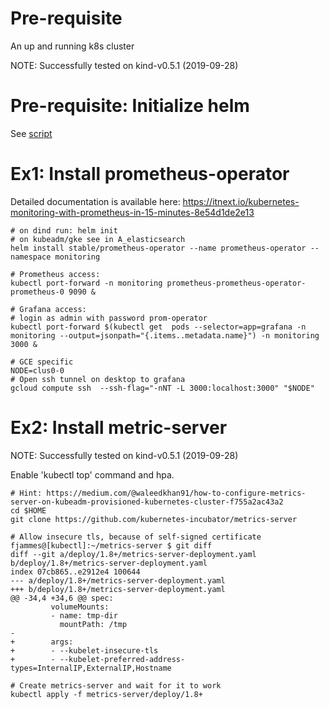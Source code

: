 # Pre-requisite 

An up and running k8s cluster

NOTE: Successfully tested on kind-v0.5.1 (2019-09-28)

# Pre-requisite: Initialize helm

See [script](../A_elasticsearch/helm_init.sh)

# Ex1: Install prometheus-operator

Detailed documentation is available here:
https://itnext.io/kubernetes-monitoring-with-prometheus-in-15-minutes-8e54d1de2e13

```shell
# on dind run: helm init
# on kubeadm/gke see in A_elasticsearch
helm install stable/prometheus-operator --name prometheus-operator --namespace monitoring

# Prometheus access:
kubectl port-forward -n monitoring prometheus-prometheus-operator-prometheus-0 9090 &

# Grafana access:
# login as admin with password prom-operator
kubectl port-forward $(kubectl get  pods --selector=app=grafana -n  monitoring --output=jsonpath="{.items..metadata.name}") -n monitoring  3000 &

# GCE specific
NODE=clus0-0
# Open ssh tunnel on desktop to grafana
gcloud compute ssh  --ssh-flag="-nNT -L 3000:localhost:3000" "$NODE"
```

# Ex2: Install metric-server

NOTE: Successfully tested on kind-v0.5.1 (2019-09-28)

Enable 'kubectl top' command and hpa.

```shell
# Hint: https://medium.com/@waleedkhan91/how-to-configure-metrics-server-on-kubeadm-provisioned-kubernetes-cluster-f755a2ac43a2
cd $HOME
git clone https://github.com/kubernetes-incubator/metrics-server

# Allow insecure tls, because of self-signed certificate
fjammes@[kubectl]:~/metrics-server $ git diff
diff --git a/deploy/1.8+/metrics-server-deployment.yaml b/deploy/1.8+/metrics-server-deployment.yaml
index 07cb865..e2912e4 100644
--- a/deploy/1.8+/metrics-server-deployment.yaml
+++ b/deploy/1.8+/metrics-server-deployment.yaml
@@ -34,4 +34,6 @@ spec:
         volumeMounts:
         - name: tmp-dir
           mountPath: /tmp
-
+        args:
+        - --kubelet-insecure-tls
+        - --kubelet-preferred-address-types=InternalIP,ExternalIP,Hostname

# Create metrics-server and wait for it to work
kubectl apply -f metrics-server/deploy/1.8+
```

